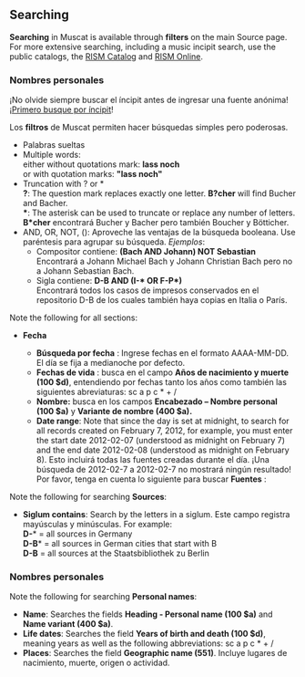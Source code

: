 ## Searching

**Searching** in Muscat is available through **filters** on the main Source page. For more extensive searching, including a music incipit search, use the public catalogs, the [RISM Catalog](https://opac.rism.info/) and [RISM Online](https://rism.online/).

### Nombres personales

¡No olvide siempre buscar el íncipit antes de ingresar una fuente anónima! ¡[Primero busque por íncipit](https://youtu.be/kKc0zzc8cbo)!

Los **filtros** de Muscat permiten hacer búsquedas simples pero poderosas.

- Palabras sueltas
- Multiple words:  
  either without quotations mark: **lass noch**   
  or with quotation marks: **"lass noch"**
- Truncation with ? or \*  
  **?**: The question mark replaces exactly one letter. **B?cher** will find Bucher and Bacher.   
  **\***: The asterisk can be used to truncate or replace any number of letters. **B\*cher** encontrará Bucher y Bacher pero también Boucher y Bötticher.
- AND, OR, NOT, (): Aproveche las ventajas de la búsqueda booleana. Use paréntesis para agrupar su búsqueda. _Ejemplos_:
    - Compositor contiene: **(Bach AND Johann) NOT Sebastian**  
      Encontrará a Johann Michael Bach y Johann Christian Bach pero no a Johann Sebastian Bach.
    - Sigla contiene: **D-B AND (I-\* OR F-P\*)**  
      Encontrará todos los casos de impresos conservados en el repositorio D-B de los cuales también haya copias en Italia o París.

Note the following for all sections:

- **Fecha**

    - **Búsqueda por fecha** : Ingrese fechas en el formato AAAA-MM-DD. El día se fija a medianoche por defecto.
    - **Fechas de vida** : busca en el campo **Años de nacimiento y muerte (100 $d)**, entendiendo por fechas tanto los años como también las siguientes abreviaturas: sc a p c \* + /
    - **Nombre:** busca en los campos **Encabezado – Nombre personal (100 $a)** y **Variante de nombre (400 $a).**
    - **Date range**: Note that since the day is set at midnight, to search for all records created on February 7, 2012, for example, you must enter the start date 2012-02-07 (understood as midnight on February 7) and the end date 2012-02-08 (understood as midnight on February 8). Esto incluirá todas las fuentes creadas durante el día. ¡Una búsqueda de 2012-02-7 a 2012-02-7 no mostrará ningún resultado!  
      Por favor, tenga en cuenta lo siguiente para buscar **Fuentes** :

Note the following for searching **Sources**:

- **Siglum contains**: Search by the letters in a siglum. Este campo registra mayúsculas y minúsculas. For example:  
  **D-*** = all sources in Germany  
  **D-B*** = all sources in German cities that start with B  
  **D-B** = all sources at the Staatsbibliothek zu Berlin

### Nombres personales

Note the following for searching **Personal names**:

- **Name**: Searches the fields **Heading - Personal name (100 $a)** and **Name variant (400 $a)**.
- **Life dates**: Searches the field **Years of birth and death (100 $d)**, meaning years as well as the following abbreviations: sc a p c \* + /
- **Places**: Searches the field **Geographic name (551)**. Incluye lugares de nacimiento, muerte, origen o actividad.
